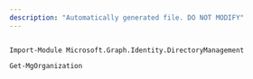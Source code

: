 ```yaml
---
description: "Automatically generated file. DO NOT MODIFY"
---
```


```powershellv2

Import-Module Microsoft.Graph.Identity.DirectoryManagement

Get-MgOrganization

```